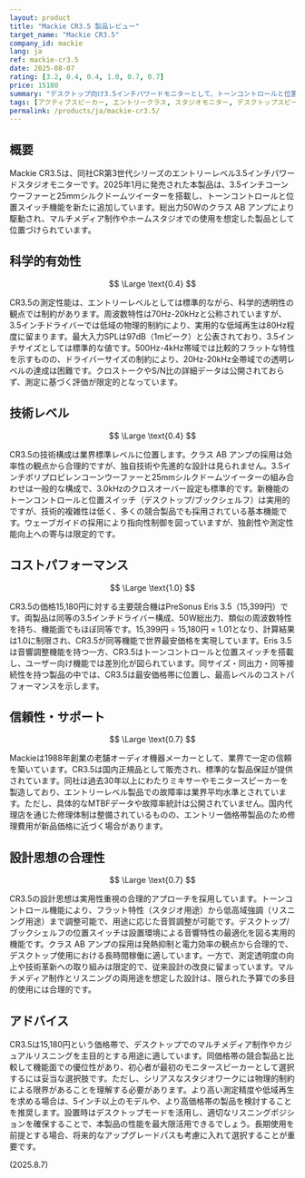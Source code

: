 ```yaml
---
layout: product
title: "Mackie CR3.5 製品レビュー"
target_name: "Mackie CR3.5"
company_id: mackie
lang: ja
ref: mackie-cr3.5
date: 2025-08-07
rating: [3.2, 0.4, 0.4, 1.0, 0.7, 0.7]
price: 15180
summary: "デスクトップ向け3.5インチパワードモニターとして、トーンコントロールと位置スイッチを搭載するエントリーレベル製品です。"
tags: [アクティブスピーカー, エントリークラス, スタジオモニター, デスクトップスピーカー]
permalink: /products/ja/mackie-cr3.5/
---
```

## 概要

Mackie CR3.5は、同社CR第3世代シリーズのエントリーレベル3.5インチパワードスタジオモニターです。2025年1月に発売された本製品は、3.5インチコーンウーファーと25mmシルクドームツイーターを搭載し、トーンコントロールと位置スイッチ機能を新たに追加しています。総出力50Wのクラス AB アンプにより駆動され、マルチメディア制作やホームスタジオでの使用を想定した製品として位置づけられています。

## 科学的有効性

$$ \Large \text{0.4} $$

CR3.5の測定性能は、エントリーレベルとしては標準的ながら、科学的透明性の観点では制約があります。周波数特性は70Hz-20kHzと公称されていますが、3.5インチドライバーでは低域の物理的制約により、実用的な低域再生は80Hz程度に留まります。最大入力SPLは97dB（1mピーク）と公表されており、3.5インチサイズとしては標準的な値です。500Hz-4kHz帯域では比較的フラットな特性を示すものの、ドライバーサイズの制約により、20Hz-20kHz全帯域での透明レベルの達成は困難です。クロストークやS/N比の詳細データは公開されておらず、測定に基づく評価が限定的となっています。

## 技術レベル

$$ \Large \text{0.4} $$

CR3.5の技術構成は業界標準レベルに位置します。クラス AB アンプの採用は効率性の観点から合理的ですが、独自技術や先進的な設計は見られません。3.5インチポリプロピレンコーンウーファーと25mmシルクドームツイーターの組み合わせは一般的な構成で、3.0kHzのクロスオーバー設定も標準的です。新機能のトーンコントロールと位置スイッチ（デスクトップ/ブックシェルフ）は実用的ですが、技術的複雑性は低く、多くの競合製品でも採用されている基本機能です。ウェーブガイドの採用により指向性制御を図っていますが、独創性や測定性能向上への寄与は限定的です。

## コストパフォーマンス

$$ \Large \text{1.0} $$

CR3.5の価格15,180円に対する主要競合機はPreSonus Eris 3.5（15,399円）です。両製品は同等の3.5インチドライバー構成、50W総出力、類似の周波数特性を持ち、機能面でもほぼ同等です。15,399円 ÷ 15,180円 = 1.01となり、計算結果は1.0に制限され、CR3.5が同等機能で世界最安価格を実現しています。Eris 3.5は音響調整機能を持つ一方、CR3.5はトーンコントロールと位置スイッチを搭載し、ユーザー向け機能では差別化が図られています。同サイズ・同出力・同等接続性を持つ製品の中では、CR3.5は最安価格帯に位置し、最高レベルのコストパフォーマンスを示します。

## 信頼性・サポート

$$ \Large \text{0.7} $$

Mackieは1988年創業の老舗オーディオ機器メーカーとして、業界で一定の信頼を築いています。CR3.5は国内正規品として販売され、標準的な製品保証が提供されています。同社は過去30年以上にわたりミキサーやモニタースピーカーを製造しており、エントリーレベル製品での故障率は業界平均水準とされています。ただし、具体的なMTBFデータや故障率統計は公開されていません。国内代理店を通じた修理体制は整備されているものの、エントリー価格帯製品のため修理費用が新品価格に近づく場合があります。

## 設計思想の合理性

$$ \Large \text{0.7} $$

CR3.5の設計思想は実用性重視の合理的アプローチを採用しています。トーンコントロール機能により、フラット特性（スタジオ用途）から低高域強調（リスニング用途）まで調整可能で、用途に応じた音質調整が可能です。デスクトップ/ブックシェルフの位置スイッチは設置環境による音響特性の最適化を図る実用的機能です。クラス AB アンプの採用は発熱抑制と電力効率の観点から合理的で、デスクトップ使用における長時間稼働に適しています。一方で、測定透明度の向上や技術革新への取り組みは限定的で、従来設計の改良に留まっています。マルチメディア制作とリスニングの両用途を想定した設計は、限られた予算での多目的使用には合理的です。

## アドバイス

CR3.5は15,180円という価格帯で、デスクトップでのマルチメディア制作やカジュアルリスニングを主目的とする用途に適しています。同価格帯の競合製品と比較して機能面での優位性があり、初心者が最初のモニタースピーカーとして選択するには妥当な選択肢です。ただし、シリアスなスタジオワークには物理的制約による限界があることを理解する必要があります。より高い測定精度や低域再生を求める場合は、5インチ以上のモデルや、より高価格帯の製品を検討することを推奨します。設置時はデスクトップモードを活用し、適切なリスニングポジションを確保することで、本製品の性能を最大限活用できるでしょう。長期使用を前提とする場合、将来的なアップグレードパスも考慮に入れて選択することが重要です。

(2025.8.7)
